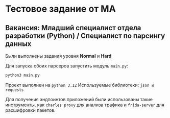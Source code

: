 # Тестовое задание от MA
## **Вакансия:** Младший специалист отдела разработки (Python) / Специалист по парсингу данных

Были выполнены задания уровня **Normal** и **Hard**

Для запуска обоих парсеров запустить модуль ```main.py```:

```bash
python3 main.py
```

Проект выполнен на ```python 3.12```
Используемые библиотеки: ```json и requests```

Для получения эндпоинтов приложений были использованы такие инструменты, как ```charles proxy``` для анализа трафика и ```frida-server``` для расшифровки пакетов.
